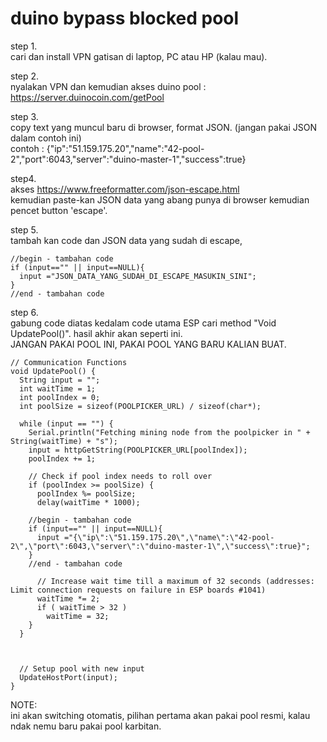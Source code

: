 # duino bypass blocked pool

step 1. <br>
cari dan install VPN gatisan di laptop, PC atau HP (kalau mau).

step 2. <br>
nyalakan VPN dan kemudian akses duino pool : https://server.duinocoin.com/getPool

step 3. <br>
copy text yang muncul baru di browser, format JSON. (jangan pakai JSON dalam contoh ini)<br>
contoh : {"ip":"51.159.175.20","name":"42-pool-2","port":6043,"server":"duino-master-1","success":true}

step4. <br>
akses https://www.freeformatter.com/json-escape.html <br> kemudian paste-kan JSON data yang abang punya di browser kemudian pencet button 'escape'.

step 5. <br>
tambah kan code dan JSON data yang sudah di escape, <br>

    //begin - tambahan code
    if (input=="" || input==NULL){
      input ="JSON_DATA_YANG_SUDAH_DI_ESCAPE_MASUKIN_SINI";
    }
    //end - tambahan code

step 6. <br>
gabung code diatas kedalam code utama ESP cari method "Void UpdatePool()". hasil akhir akan seperti ini. <br> JANGAN PAKAI POOL INI, PAKAI POOL YANG BARU KALIAN BUAT.


    // Communication Functions
    void UpdatePool() {
      String input = "";
      int waitTime = 1;
      int poolIndex = 0;
      int poolSize = sizeof(POOLPICKER_URL) / sizeof(char*);

      while (input == "") {
        Serial.println("Fetching mining node from the poolpicker in " + String(waitTime) + "s");
        input = httpGetString(POOLPICKER_URL[poolIndex]);
        poolIndex += 1;

        // Check if pool index needs to roll over
        if (poolIndex >= poolSize) {
          poolIndex %= poolSize;
          delay(waitTime * 1000);
        
        //begin - tambahan code
        if (input=="" || input==NULL){
          input ="{\"ip\":\"51.159.175.20\",\"name\":\"42-pool-2\",\"port\":6043,\"server\":\"duino-master-1\",\"success\":true}";
        }
        //end - tambahan code
        
          // Increase wait time till a maximum of 32 seconds (addresses: Limit connection requests on failure in ESP boards #1041)
          waitTime *= 2;
          if ( waitTime > 32 )
            waitTime = 32;
        }
      }



      // Setup pool with new input
      UpdateHostPort(input);
    }
    
    
   NOTE: <br>
   ini akan switching otomatis, pilihan pertama akan pakai pool resmi, kalau ndak nemu baru pakai pool karbitan.
